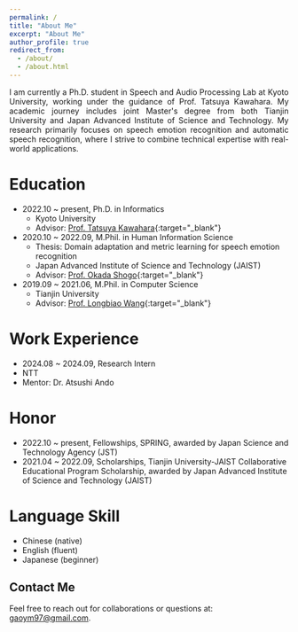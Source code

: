 ```yaml
---
permalink: /
title: "About Me"
excerpt: "About Me"
author_profile: true
redirect_from: 
  - /about/
  - /about.html
---
```


<div style="text-align: justify;">
I am currently a Ph.D. student in Speech and Audio Processing Lab at Kyoto University, working under the guidance of Prof. Tatsuya Kawahara. My academic journey includes joint Master's degree from both Tianjin University and Japan Advanced Institute of Science and Technology. My research primarily focuses on speech emotion recognition and automatic speech recognition, where I strive to combine technical expertise with real-world applications.
</div>

**Education**
======
- 2022.10 ~ present, Ph.D. in Informatics
  - Kyoto University
  - Advisor: [Prof. Tatsuya Kawahara](http://sap.ist.i.kyoto-u.ac.jp/members/kawahara/){:target="_blank"}
- 2020.10 ~ 2022.09, M.Phil. in Human Information Science
  - Thesis: Domain adaptation and metric learning for speech emotion recognition
  - Japan Advanced Institute of Science and Technology (JAIST)
  - Advisor: [Prof. Okada Shogo](https://www.jaist.ac.jp/~okada-s/Profile.html){:target="_blank"}
- 2019.09 ~ 2021.06, M.Phil. in Computer Science
  - Tianjin University
  - Advisor: [Prof. Longbiao Wang](https://cic.tju.edu.cn/faculty/wanglongbiao/wang.html){:target="_blank"}
 
**Work Experience**
======
- 2024.08 ~ 2024.09, Research Intern 
- NTT 
- Mentor: Dr. Atsushi Ando

**Honor**
======
- 2022.10 ~ present, Fellowships, SPRING, awarded by Japan Science and Technology Agency (JST) 
- 2021.04 ~ 2022.09, Scholarships, Tianjin University-JAIST Collaborative Educational Program Scholarship, awarded by Japan Advanced Institute of Science and Technology (JAIST)

**Language Skill**
======
- Chinese (native)
- English (fluent)
- Japanese (beginner)
  
**Contact Me**
------
Feel free to reach out for collaborations or questions at: [gaoym97@gmail.com](mailto:gaoym97@gmail.com).
